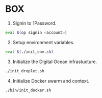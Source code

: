 # BOX

1. Signin to 1Password.
```bash
eval $(op signin <account>)
```

2. Setup environment variables.
```bash
eval $(./init_env.sh)
```

3. Initialize the Digital Ocean infrastucture.
```bash
./init_droplet.sh
```

4. Initialize Docker swarm and context.
```bash
./bin/init_docker.sh
```
